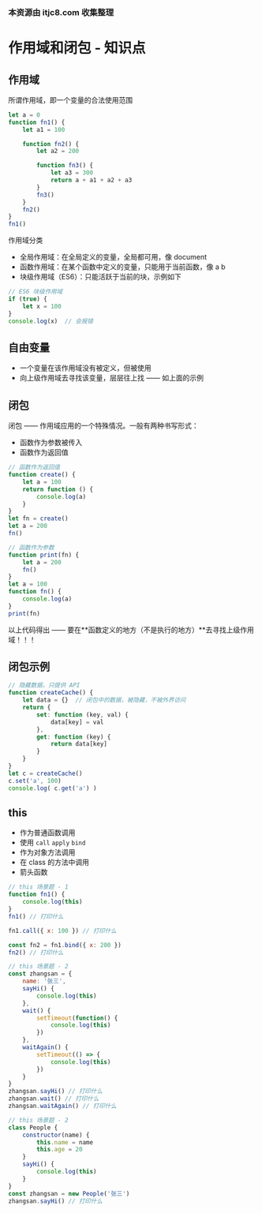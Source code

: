 ### 本资源由 itjc8.com 收集整理
# 作用域和闭包 - 知识点

## 作用域

所谓作用域，即一个变量的合法使用范围

```js
let a = 0
function fn1() {
    let a1 = 100

    function fn2() {
        let a2 = 200

        function fn3() {
            let a3 = 300
            return a + a1 + a2 + a3
        }
        fn3()
    }
    fn2()
}
fn1()
```

作用域分类

- 全局作用域：在全局定义的变量，全局都可用，像 document
- 函数作用域：在某个函数中定义的变量，只能用于当前函数，像 a b
- 块级作用域（ES6）：只能活跃于当前的块，示例如下

```js
// ES6 块级作用域
if (true) {
    let x = 100
}
console.log(x)  // 会报错
```

## 自由变量

- 一个变量在该作用域没有被定义，但被使用
- 向上级作用域去寻找该变量，层层往上找 —— 如上面的示例

## 闭包

闭包 —— 作用域应用的一个特殊情况。一般有两种书写形式：

- 函数作为参数被传入
- 函数作为返回值

```js
// 函数作为返回值
function create() {
    let a = 100
    return function () {
        console.log(a)
    }
}
let fn = create()
let a = 200
fn()

// 函数作为参数
function print(fn) {
    let a = 200
    fn()
}
let a = 100
function fn() {
    console.log(a)
}
print(fn)
```

以上代码得出 —— 要在**函数定义的地方（不是执行的地方）**去寻找上级作用域！！！

## 闭包示例

```js
// 隐藏数据，只提供 API
function createCache() {
    let data = {}  // 闭包中的数据，被隐藏，不被外界访问
    return {
        set: function (key, val) {
            data[key] = val
        },
        get: function (key) {
            return data[key]
        }
    }
}
let c = createCache()
c.set('a', 100)
console.log( c.get('a') )
```

## this

- 作为普通函数调用
- 使用 `call` `apply` `bind`
- 作为对象方法调用
- 在 class 的方法中调用
- 箭头函数

```js
// this 场景题 - 1
function fn1() {
    console.log(this)
}
fn1() // 打印什么

fn1.call({ x: 100 }) // 打印什么

const fn2 = fn1.bind({ x: 200 })
fn2() // 打印什么

// this 场景题 - 2
const zhangsan = {
    name: '张三',
    sayHi() {
        console.log(this)
    },
    wait() {
        setTimeout(function() {
            console.log(this)
        })
    },
    waitAgain() {
        setTimeout(() => {
            console.log(this)
        })
    }
}
zhangsan.sayHi() // 打印什么
zhangsan.wait() // 打印什么
zhangsan.waitAgain() // 打印什么

// this 场景题 - 2
class People {
    constructor(name) {
        this.name = name
        this.age = 20
    }
    sayHi() {
        console.log(this)
    }
}
const zhangsan = new People('张三')
zhangsan.sayHi() // 打印什么
```
